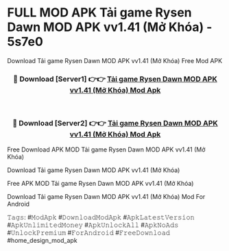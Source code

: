 # FULL MOD APK Tải game Rysen Dawn MOD APK vv1.41 (Mở Khóa) - 5s7e0
Download Tải game Rysen Dawn MOD APK vv1.41 (Mở Khóa) Free Mod APK

<div align="center">
<h3>🔴 Download [Server1] 👉👉 <a href="https://apk-comot.site?title=Tải_game_Rysen_Dawn_MOD_APK_vv1.41_(Mở_Khóa)">Tải game Rysen Dawn MOD APK vv1.41 (Mở Khóa) Mod Apk</a></h3><br>

<h3>🔴 Download [Server2] 👉👉 <a href="https://apk-comot.site?title=Tải_game_Rysen_Dawn_MOD_APK_vv1.41_(Mở_Khóa)">Tải game Rysen Dawn MOD APK vv1.41 (Mở Khóa) Mod Apk</a></h3>
</div>


Free Download APK MOD Tải game Rysen Dawn MOD APK vv1.41 (Mở Khóa)

Download Tải game Rysen Dawn MOD APK vv1.41 (Mở Khóa) 

Free APK MOD Tải game Rysen Dawn MOD APK vv1.41 (Mở Khóa) 

Download Tải game Rysen Dawn MOD APK vv1.41 (Mở Khóa) Mod For Android

𝚃𝚊𝚐𝚜: #𝙼𝚘𝚍𝙰𝚙𝚔 #𝙳𝚘𝚠𝚗𝚕𝚘𝚊𝚍𝙼𝚘𝚍𝙰𝚙𝚔 #𝙰𝚙𝚔𝙻𝚊𝚝𝚎𝚜𝚝𝚅𝚎𝚛𝚜𝚒𝚘𝚗 #𝙰𝚙𝚔𝚄𝚗𝚕𝚒𝚖𝚒𝚝𝚎𝚍𝙼𝚘𝚗𝚎𝚢 #𝙰𝚙𝚔𝚄𝚗𝚕𝚘𝚌𝚔𝙰𝚕𝚕 #𝙰𝚙𝚔𝙽𝚘𝙰𝚍𝚜 #𝚄𝚗𝚕𝚘𝚌𝚔𝙿𝚛𝚎𝚖𝚒𝚞𝚖 #𝙵𝚘𝚛𝙰𝚗𝚍𝚛𝚘𝚒𝚍 #𝙵𝚛𝚎𝚎𝙳𝚘𝚠𝚗𝚕𝚘𝚊𝚍 #home_design_mod_apk